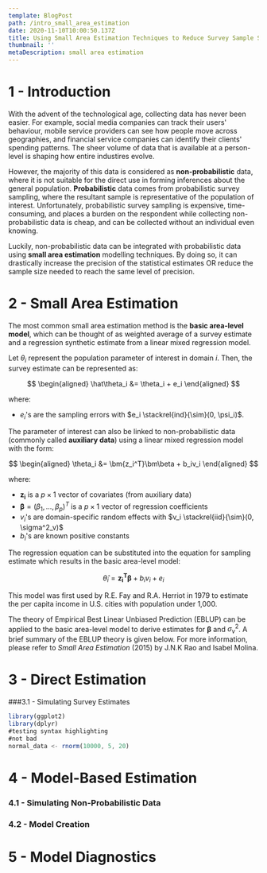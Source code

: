 ```yaml
---
template: BlogPost
path: /intro_small_area_estimation
date: 2020-11-10T10:00:50.137Z
title: Using Small Area Estimation Techniques to Reduce Survey Sample Sizes
thumbnail: ''
metaDescription: small area estimation
---
```


# 1 - Introduction 

With the advent of the technological age, collecting data has never been easier. For example, social media companies can track their users' behaviour, mobile service providers can see how people move across geographies, and financial service companies can identify their clients' spending patterns. The sheer volume of data that is available at a person-level is shaping how entire industires evolve. 

However, the majority of this data is considered as **non-probabilistic** data, where it is not suitable for the direct use in forming inferences about the general population. **Probabilistic** data comes from probabilistic survey sampling, where the resultant sample is representative of the population of interest. Unfortunately, probabilistic survey sampling is expensive, time-consuming, and places a burden on the respondent while collecting non-probabilistic data is cheap, and can be collected without an individual even knowing.

Luckily, non-probabilistic data can be integrated with probabilistic data using **small area estimation** modelling techniques. By doing so, it can drastically increase the precision of the statistical estimates OR reduce the sample size needed to reach the same level of precision.

# 2 - Small Area Estimation

The most common small area estimation method is the **basic area-level model**, which can be thought of as weighted average of a survey estimate and a regression synthetic estimate from a linear mixed regression model.

Let $\theta_i$ represent the population parameter of interest in domain $i$. Then, the survey estimate can be represented as:

$$
\begin{aligned}
\hat\theta_i &= \theta_i + e_i
\end{aligned}
$$

where:
- $e_i$'s are the sampling errors with $e_i \stackrel{ind}{\sim}(0, \psi_i)$.

The parameter of interest can also be linked to non-probabilistic data (commonly called **auxiliary data**) using a linear mixed regression model with the form:

$$
\begin{aligned}
\theta_i &= \bm{z_i^T}\bm\beta + b_iv_i
\end{aligned}
$$

where:
- $\bm{z_i}$ is a $p \times 1$ vector of covariates (from auxiliary data)
- $\bm{\beta} = (\beta_1, \dots, \beta_p)^T$ is a $p \times 1$ vector of regression coefficients
- $v_i$'s are domain-specific random effects with $v_i \stackrel{iid}{\sim}(0, \sigma^2_v)$
- $b_i$'s are known positive constants

The regression equation can be substituted into the equation for sampling estimate which results in the basic area-level model:

$$
\hat\theta_i = \bm{z_i^T}\bm\beta + b_iv_i + e_i
$$

This model was first used by R.E. Fay and R.A. Herriot in 1979 to estimate the per capita income in U.S. cities with population under 1,000.

The theory of Empirical Best Linear Unbiased Prediction (EBLUP) can be applied to the basic area-level model to derive estimates for $\bm{\beta}$ and $\sigma^2_v$. A brief summary of the EBLUP theory is given below. For more information, please refer to *Small Area Estimation* (2015) by J.N.K Rao and Isabel Molina.

# 3 - Direct Estimation

###3.1 - Simulating Survey Estimates
```js
library(ggplot2)
library(dplyr)
#testing syntax highlighting
#not bad
normal_data <- rnorm(10000, 5, 20)
```

# 4 -  Model-Based Estimation

### 4.1 - Simulating Non-Probabilistic Data


### 4.2 - Model Creation

# 5 - Model Diagnostics
